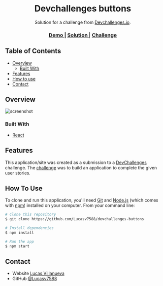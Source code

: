<h1 align="center">Devchallenges buttons</h1>

<div align="center">
   Solution for a challenge from  <a href="http://devchallenges.io" target="_blank">Devchallenges.io</a>.
</div>

<div align="center">
  <h3>
    <a href="https://devchallenges-buttons.herokuapp.com">
      Demo
    </a>
    <span> | </span>
    <a href="https://github.com/Lucasv7588/devchallenges-buttons">
      Solution
    </a>
    <span> | </span>
    <a href="https://devchallenges.io/challenges/ohgVTyJCbm5OZyTB2gNY">
      Challenge
    </a>
  </h3>
</div>

<!-- TABLE OF CONTENTS -->

## Table of Contents

- [Overview](#overview)
  - [Built With](#built-with)
- [Features](#features)
- [How to use](#how-to-use)
- [Contact](#contact)

<!-- OVERVIEW -->

## Overview

![screenshot](https://user-images.githubusercontent.com/39120603/168159467-391d8a70-eb34-477d-8078-6b7aa8d803be.png)

### Built With

- [React](https://reactjs.org/)

## Features

<!-- List the features of your application or follow the template. Don't share the figma file here :) -->

This application/site was created as a submission to a [DevChallenges](https://devchallenges.io/challenges) challenge. The [challenge](https://devchallenges.io/challenges/ohgVTyJCbm5OZyTB2gNY) was to build an application to complete the given user stories.

## How To Use

To clone and run this application, you'll need [Git](https://git-scm.com) and [Node.js](https://nodejs.org/en/download/) (which comes with [npm](http://npmjs.com)) installed on your computer. From your command line:

```bash
# Clone this repository
$ git clone https://github.com/Lucasv7588/devchallenges-buttons

# Install dependencies
$ npm install

# Run the app
$ npm start
```

## Contact

- Website [Lucas Villanueva](https://lucasvillanueva.com.ar)
- GitHub [@Lucasv7588](https://{github.com/Lucasv7588})
